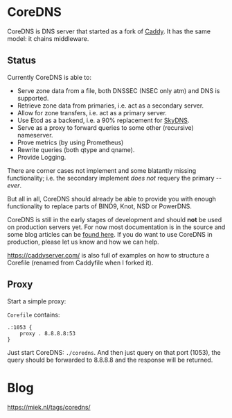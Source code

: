 # CoreDNS

CoreDNS is DNS server that started as a fork of [Caddy](https://github.com/mholt/caddy/). It has the
same model: it chains middleware.

## Status

Currently CoreDNS is able to:

* Serve zone data from a file, both DNSSEC (NSEC only atm) and DNS is supported.
* Retrieve zone data from primaries, i.e. act as a secondary server.
* Allow for zone transfers, i.e. act as a primary server.
* Use Etcd as a backend, i.e. a 90% replacement for
  [SkyDNS](https://github.com/skynetservices/skydns).
* Serve as a proxy to forward queries to some other (recursive) nameserver.
* Prove metrics (by using Prometheus)
* Rewrite queries (both qtype and qname).
* Provide Logging.

There are corner cases not implement and some blatantly missing functionality; i.e. the secondary
implement *does not* requery the primary -- *ever*.

But all in all, CoreDNS should already be able to provide you with enough functionality to replace
parts of BIND9, Knot, NSD or PowerDNS.

CoreDNS is still in the early stages of development and should **not** be used on production servers
yet. For now most documentation is in the source and some blog articles can be [found
here](https://miek.nl/tags/coredns/). If you do want to use CoreDNS in production, please let us
know and how we can help.

<https://caddyserver.com/> is also full of examples on how to structure a Corefile (renamed from
Caddyfile when I forked it).

## Proxy

Start a simple proxy:

`Corefile` contains:

~~~
.:1053 {
    proxy . 8.8.8.8:53
}
~~~

Just start CoreDNS: `./coredns`.
And then just query on that port (1053), the query should be forwarded to 8.8.8.8 and the response
will be returned.

# Blog

<https://miek.nl/tags/coredns/>
